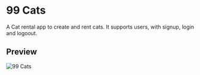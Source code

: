 # 99 Cats

A Cat rental app to create and rent cats. It supports users, with signup, login and logoout.

## Preview

![99 Cats](99Cats.gif)